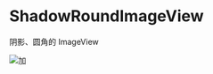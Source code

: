# ShadowRoundImageView
阴影、圆角的 ImageView

![加](https://github.com/MTAndroidDev/ShadowRoundImageView/blob/master/img.jpg)
